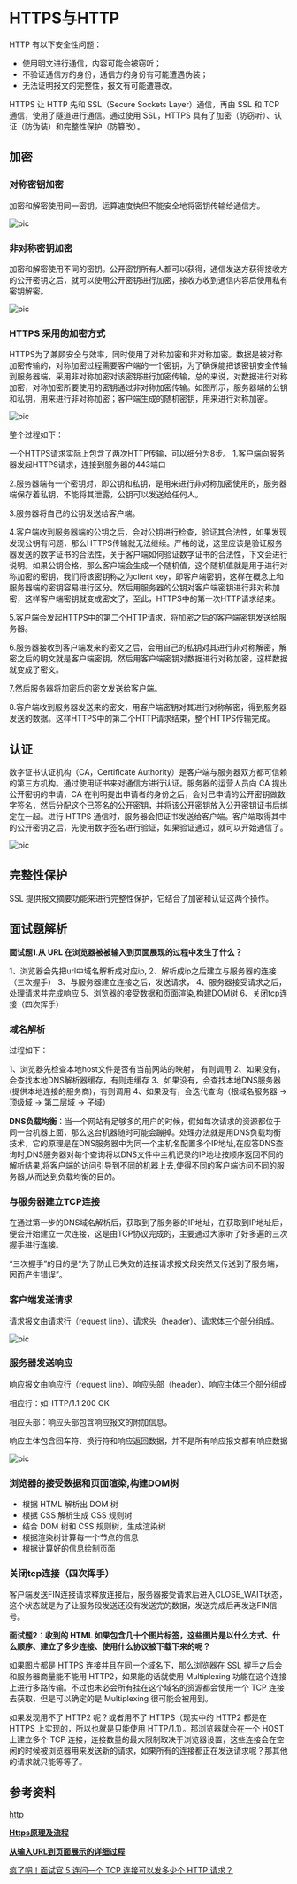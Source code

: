 # HTTPS与HTTP

HTTP 有以下安全性问题：

- 使用明文进行通信，内容可能会被窃听；
- 不验证通信方的身份，通信方的身份有可能遭遇伪装；
- 无法证明报文的完整性，报文有可能遭篡改。

HTTPS 让 HTTP 先和 SSL（Secure Sockets Layer）通信，再由 SSL 和 TCP 通信，使用了隧道进行通信。通过使用 SSL，HTTPS 具有了加密（防窃听）、认证（防伪装）和完整性保护（防篡改）。

## 加密

### 对称密钥加密

加密和解密使用同一密钥。运算速度快但不能安全地将密钥传输给通信方。

![pic](https://github.com/solo941/notes/blob/master/计算机网络/pics/7fffa4b8-b36d-471f-ad0c-a88ee763bb76.png)

### 非对称密钥加密

加密和解密使用不同的密钥。公开密钥所有人都可以获得，通信发送方获得接收方的公开密钥之后，就可以使用公开密钥进行加密，接收方收到通信内容后使用私有密钥解密。

![pic](https://github.com/solo941/notes/blob/master/计算机网络/pics/39ccb299-ee99-4dd1-b8b4-2f9ec9495cb4.png)

###  HTTPS 采用的加密方式

HTTPS为了兼顾安全与效率，同时使用了对称加密和非对称加密。数据是被对称加密传输的，对称加密过程需要客户端的一个密钥，为了确保能把该密钥安全传输到服务器端，采用非对称加密对该密钥进行加密传输，总的来说，对数据进行对称加密，对称加密所要使用的密钥通过非对称加密传输。如图所示，服务器端的公钥和私钥，用来进行非对称加密；客户端生成的随机密钥，用来进行对称加密。

![pic](https://github.com/solo941/notes/blob/master/计算机网络/pics/How-HTTPS-Works.png)

整个过程如下：

一个HTTPS请求实际上包含了两次HTTP传输，可以细分为8步。
 1.客户端向服务器发起HTTPS请求，连接到服务器的443端口

2.服务器端有一个密钥对，即公钥和私钥，是用来进行非对称加密使用的，服务器端保存着私钥，不能将其泄露，公钥可以发送给任何人。

3.服务器将自己的公钥发送给客户端。

4.客户端收到服务器端的公钥之后，会对公钥进行检查，验证其合法性，如果发现发现公钥有问题，那么HTTPS传输就无法继续。严格的说，这里应该是验证服务器发送的数字证书的合法性，关于客户端如何验证数字证书的合法性，下文会进行说明。如果公钥合格，那么客户端会生成一个随机值，这个随机值就是用于进行对称加密的密钥，我们将该密钥称之为client key，即客户端密钥，这样在概念上和服务器端的密钥容易进行区分。然后用服务器的公钥对客户端密钥进行非对称加密，这样客户端密钥就变成密文了，至此，HTTPS中的第一次HTTP请求结束。

5.客户端会发起HTTPS中的第二个HTTP请求，将加密之后的客户端密钥发送给服务器。

6.服务器接收到客户端发来的密文之后，会用自己的私钥对其进行非对称解密，解密之后的明文就是客户端密钥，然后用客户端密钥对数据进行对称加密，这样数据就变成了密文。

7.然后服务器将加密后的密文发送给客户端。

8.客户端收到服务器发送来的密文，用客户端密钥对其进行对称解密，得到服务器发送的数据。这样HTTPS中的第二个HTTP请求结束，整个HTTPS传输完成。

## 认证

数字证书认证机构（CA，Certificate Authority）是客户端与服务器双方都可信赖的第三方机构。通过使用证书来对通信方进行认证。服务器的运营人员向 CA 提出公开密钥的申请，CA 在判明提出申请者的身份之后，会对已申请的公开密钥做数字签名，然后分配这个已签名的公开密钥，并将该公开密钥放入公开密钥证书后绑定在一起。进行 HTTPS 通信时，服务器会把证书发送给客户端。客户端取得其中的公开密钥之后，先使用数字签名进行验证，如果验证通过，就可以开始通信了。

![pic](https://github.com/solo941/notes/blob/master/计算机网络/pics/2017-06-11-ca.png)

## 完整性保护

SSL 提供报文摘要功能来进行完整性保护，它结合了加密和认证这两个操作。

## 面试题解析

**面试题1**.**从 URL 在浏览器被被输入到页面展现的过程中发生了什么？**

1、浏览器会先把url中域名解析成对应ip,
2、解析成ip之后建立与服务器的连接（三次握手）
3、与服务器建立连接之后，发送请求，
4、服务器接受请求之后，处理请求并完成响应
5、浏览器的接受数据和页面渲染,构建DOM树
6、关闭tcp连接（四次挥手）

### 域名解析

过程如下：

1、浏览器先检查本地host文件是否有当前网站的映射， 有则调用
2、如果没有，会查找本地DNS解析器缓存，有则走缓存
3、如果没有，会查找本地DNS服务器(提供本地连接的服务商)，有则调用
4、如果没有，会迭代查询（根域名服务器 -> 顶级域 -> 第二层域 -> 子域）

**DNS负载均衡**：当一个网站有足够多的用户的时候，假如每次请求的资源都位于同一台机器上面，那么这台机器随时可能会蹦掉。处理办法就是用DNS负载均衡技术，它的原理是在DNS服务器中为同一个主机名配置多个IP地址,在应答DNS查询时,DNS服务器对每个查询将以DNS文件中主机记录的IP地址按顺序返回不同的解析结果,将客户端的访问引导到不同的机器上去,使得不同的客户端访问不同的服务器,从而达到负载均衡的目的｡

### 与服务器建立TCP连接

在通过第一步的DNS域名解析后，获取到了服务器的IP地址，在获取到IP地址后，便会开始建立一次连接，这是由TCP协议完成的，主要通过大家听了好多遍的三次握手进行连接。

“三次握手”的目的是“为了防止已失效的连接请求报文段突然又传送到了服务端，因而产生错误”。

### 客户端发送请求

请求报文由请求行（request line）、请求头（header）、请求体三个部分组成。

![pic](https://github.com/solo941/notes/blob/master/计算机网络/pics/httprequest.png)

### 服务器发送响应

响应报文由响应行（request line）、响应头部（header）、响应主体三个部分组成

相应行：如HTTP/1.1 200 OK

相应头部：响应头部包含响应报文的附加信息。

响应主体包含回车符、换行符和响应返回数据，并不是所有响应报文都有响应数据

![pic](https://github.com/solo941/notes/blob/master/计算机网络/pics/httpResponse.png)

### **浏览器的接受数据和页面渲染,构建DOM树**

- 根据 HTML 解析出 DOM 树
- 根据 CSS 解析生成 CSS 规则树
- 结合 DOM 树和 CSS 规则树，生成渲染树
- 根据渲染树计算每一个节点的信息
- 根据计算好的信息绘制页面

### **关闭tcp连接（四次挥手）**

客户端发送FIN连接请求释放连接后，服务器接受请求后进入CLOSE_WAIT状态，这个状态就是为了让服务段发送还没有发送完的数据，发送完成后再发送FIN信号。

**面试题2**：**收到的 HTML 如果包含几十个图片标签，这些图片是以什么方式、什么顺序、建立了多少连接、使用什么协议被下载下来的呢？**

如果图片都是 HTTPS 连接并且在同一个域名下，那么浏览器在 SSL 握手之后会和服务器商量能不能用 HTTP2，如果能的话就使用 Multiplexing 功能在这个连接上进行多路传输。不过也未必会所有挂在这个域名的资源都会使用一个 TCP 连接去获取，但是可以确定的是 Multiplexing 很可能会被用到。

如果发现用不了 HTTP2 呢？或者用不了 HTTPS（现实中的 HTTP2 都是在 HTTPS 上实现的，所以也就是只能使用 HTTP/1.1）。那浏览器就会在一个 HOST 上建立多个 TCP 连接，连接数量的最大限制取决于浏览器设置，这些连接会在空闲的时候被浏览器用来发送新的请求，如果所有的连接都正在发送请求呢？那其他的请求就只能等等了。

## 参考资料

[http](https://github.com/CyC2018/CS-Notes/blob/master/notes/HTTP.md#%E4%B9%9Dget-%E5%92%8C-post-%E6%AF%94%E8%BE%83)

[**Https原理及流程**](https://www.jianshu.com/p/14cd2c9d2cd2)

[**从输入URL到页面展示的详细过程**](https://blog.csdn.net/wlk2064819994/article/details/79756669)

[疯了吧！面试官 5 连问一个 TCP 连接可以发多少个 HTTP 请求？](https://mp.weixin.qq.com/s/bpbaDJQaO6dI375jzB2AoA)

